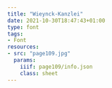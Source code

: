 ```yaml
---
title: "Wieynck-Kanzlei"
date: 2021-10-30T18:47:43+01:00
type: font
tags:
- Font
resources:
- src: "page109.jpg"
  params:
    iiif: page109/info.json
    class: sheet
---
```

